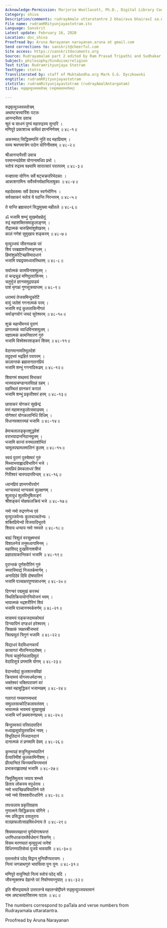```yaml
---
Acknowledge-Permission: Marjorie Woollacott, Ph.D., Digital Library Coordinator muktabodha.org
Category: shiva
Description/comments: rudrayAmale uttaratantre 2 bhairava bhairavI sa.nvAde
File name: rudramRRityunjayastotram.itx
Language: Sanskrit
Latest update: February 16, 2020
Location: doc_shiva
Proofread by: Aruna Narayanan narayanan.aruna at gmail.com
Send corrections to: sanskrit@cheerful.com
Site access: https://sanskritdocuments.org
Source: Rudrayamalam part 2 edited by Ram Prasad Tripathi and Sudhakar Malaviya
Subject: philosophy/hinduism/religion
Text title: Rudramrityunjaya Stotram
Texttype: stotra
Transliterated by: staff of Muktabodha.org Mark S.G. Dyczkowski
engtitle: rudramRRityunjayastotram
itxtitle: rudramRityunjayastotram (rudrayAmalAntargatam)
title: रुद्रमृइत्युञ्जयस्तोत्रम् (रुद्रयामलान्तर्गतम्)

---
```

  
 रुद्रमृत्युञ्जयस्तोत्रम्   
अथाष्टचत्त्वारिंशः पटलः  
आनन्दभैरव उवाच  
श्रुतं च साधनं पुण्यं महारुद्रस्य सुन्दरि ।  
मणिपूरे प्रकाशञ्च कथितं ज्ञाननिर्णयम् ॥ ४८-१॥  
  
अकस्मात् सिद्धिसम्पत्तिं नुतिं वद महाप्रियाम् ।  
यस्य श्रवणमात्रेण पाठेन योगिनीवशम् ॥ ४८-२॥  
  
श्रीआनन्दभैरवी उवाच  
परमानन्ददेवेश योगानामधिप प्रभो ।  
स्तोत्रं रुद्रस्य वक्ष्यामि सारात्सारं परात्परम् ॥ ४८-३॥  
  
यज्ज्ञात्वा योगिनः सर्वे षट्चक्रपरिभेदकाः ।  
आकाशगामिनः सर्वेर्स्वगमोक्षाभिलाषुकाः ॥ ४८-४॥  
  
महादेवसमाः सर्वे देवाश्च स्वर्गभोगिनः ।  
सर्वरक्षाकरं स्तोत्रं ये पठन्ति निरन्तरम् ॥ ४८-५॥  
  
ते यान्ति ब्रह्मसदनं सिद्धमुख्या महीतले ॥ ४८-६॥  
  
ॐ भजामि शम्भुं सुखमोक्षहेतुं  
     रुद्रं महाशक्तिसमाकुलाङ्गम् ।  
रौद्रात्मकं चारुहिमांशुशेखरम् ।  
     कालं गणेशं सुमुखाय शङ्करम् ॥ ४८-७॥  
  
मृत्युञ्जयं जीवनरक्षकं परं  
     शिवं परब्रह्मशरीरमङ्गलम् ।  
हिमांशुकोटिच्छविमादधानं  
     भजामि पद्मद्वयमध्यसंस्थितम् ॥ ४८-८॥  
  
सर्वात्मकं कामविनाशमूलम् ।  
     तं चन्द्रचूडं मणिपूरवासिनम् ।  
चतुर्भुजं ज्ञानसमुद्रयाढ्यं  
     पाशं मृगाक्षं गुणसूत्रव्याप्तम् ॥ ४८-९॥  
  
धरामयं तेजसमिन्दुकोटिं  
     वायुं जलेशं गगनात्मकं परम् ।  
भजामि रुद्रं कुललाकिनीगतं  
     सर्वाङ्गयोगं जयदं सुरेश्वरम् ॥ ४८-१०॥  
  
शुक्रं महाभीमनयं पुराणं  
     प्राणात्मकं व्याधिविनाशमूलम् ।  
यज्ञात्मकं कामनिवारणं गुरुं  
     भजामि विश्वेश्वरशङ्करं शिवम् ॥ ४८-११॥  
  
वेदागमानामतिमूलदेशं  
     तदुद्भवं भद्रहितं परापरम् ।  
कालान्तकं ब्रह्मसनातनप्रियं  
     भजामि शम्भुं गगनादिरूढम् ॥ ४८-१२॥  
  
शिवागमं शब्दमयं विभाकरं  
     भास्वत्प्रचण्डानलविग्रहं ग्रहम् ।  
ग्रहस्थितं ज्ञानकरं करालं  
     भजामि शम्भुं प्रकृतीश्वरं हरम् ॥ ४८-१३॥  
  
छायाकरं योगकरं सुखेन्द्रं  
     मत्तं महामत्तकुलोत्सवाढ्यम् ।  
योगेश्वरं योगकलानिधिं विधिम् ।  
     विधानवक्तारमहं भजामि ॥ ४८-१४॥  
  
हेमाचलालङ्कृतशुद्धवेशं  
     वराभयादाननिदानमूलम् ।  
भजामि कान्तं वनमालशोभितं  
     चामूलपद्मामलमालिनं कुलम् ॥ ४८-१५॥  
  
स्वयं पुराणं पुरुषेश्वरं गुरुं  
     मिथ्याभयाह्लादविभाविनं भजे ।  
भावप्रियं प्रेमकलाधरं शिवं  
     गिरीश्वरं चारुपदारविन्दम् ॥ ४८-१६॥  
  
ध्यानप्रियं ज्ञानगभीरयोगं  
     भाग्यास्पदं भाग्यसमं सुलक्षणम् ।  
शूलायुधं शूलविभूषिताङ्गं  
     श्रीशङ्करं मोक्षफलक्रियं भजे ॥ ४८-१७॥  
  
नमो नमो रुद्रगणेभ्य एवं  
     मृत्युञ्जयेभ्यः कुलचञ्चलेभ्यः ।  
शक्तिप्रियेभ्यो विजयादिभूतये  
     शिवाय धन्याय नमो नमस्ते ॥ ४८-१८॥  
  
बाह्यं त्रिशूलं वरसूक्ष्मभावं  
     विशालनेत्रं तनुमध्यगामिनम् ।  
महाविपद् दुःखविनाशबीजं  
     प्रज्ञादयाकान्तिकरं भजामि ॥ ४८-१९॥  
  
पुरान्तकं पूर्णशरीरिणं गुरुं  
     स्मरारिमाद्यं निजतर्कमार्गम् ।  
अनादिदेवं दिवि दोषघातिनं  
     भजामि पञ्चाक्षरपुण्यसाधनम् ॥ ४८-२०॥  
  
दिगग्बरं पद्ममुखं करस्थं  
     स्थितिक्रियायोगनियोजनं भवम् ।  
भावात्मकं भद्रशरीरिणं शिवं  
     भजामि पञ्चाननमर्कवर्णम् ॥ ४८-२१॥  
  
मायामयं पङ्कजदामकोमलं  
     दिग्व्यापिनं दण्डधरं हरेश्वरम् ।  
त्रिपक्षकं त्र्यक्षरबीजभावं  
     त्रिपद्ममूलं त्रिगुणं भजामि ॥ ४८-२२॥  
  
विद्याधरं वेदविधानकार्यं  
     कायागतं नीतनिनादतोषम् ।  
नित्यं चतुर्वर्गफलादिमूलं  
     वेदादिसूत्रं प्रणमामि योगम् ॥ ४८-२३॥  
  
वेदान्तवेद्यं कुलशास्त्रविज्ञं  
     क्रियामयं योगस्वधर्मदानम् ।  
भक्तेश्वरं भक्तिपरायणं वरं  
     भक्तं महाबुद्धिकरं भजाम्यहम् ॥ ४८-२४॥  
  
गतागतं गम्यमगम्यभावं  
     समुल्लसत्कोटिकलावतंसम् ।  
भावात्मकं भावमयं सुखासुखं  
     भजामि भर्गं प्रथमारुणप्रभम् ॥ ४८-२५॥  
  
बिन्दुस्वरूपं परिवादवादिनं  
     मध्याह्नसूर्यायुतसन्निभं नवम् ।  
विभूतिदानं निजदानदानं  
     दानात्मकं तं प्रणमामि देवम् ॥ ४८-२६॥  
  
कुम्भापहं शत्रुनिकुम्भघातिनं  
     दैत्यारिमीशं कुलकामिनीशम् ।  
प्रीत्यान्वितं चिन्त्यमचिन्त्यभावं  
     प्रभाकराह्लादमहं भजामि ॥ ४८-२७॥  
  
त्रिमूर्तिमूलाय जयाय शम्भवे  
     हिताय लोकस्य वपुर्धराय ।  
नमो भयाच्छिन्नविघातिने पते  
     नमो नमो विश्वशरीरधारिणे ॥ ४८-२८॥  
  
तपःफलाय प्रकृतिग्रहाय  
     गुणात्मने सिद्धिकराय योगिने ।  
नमः प्रसिद्धाय दयातुराय  
     वाञ्छाफलोत्साहविवर्धनाय ते ॥ ४८-२९॥  
  
शिवममरमहान्तं पूर्णयोगाश्रयन्तं  
     धरणिधरकराब्जैर्वर्धमानं त्रिसर्गम् ।  
विसम मरणघातं मृत्युपूज्यं जनेशं  
     विधिगणपतिसेव्यं पूजये भावयामि ॥ ४८-३०॥  
  
एतत्स्तोत्रं पठेद् विद्वान् मुनिर्योगपरायणः ।  
नित्यं जगन्नाथगुरुं भावयित्वा पुनः पुनः ॥ ४८-३१॥  
  
मणिपूरे वायुनिष्ठो नित्यं स्तोत्रं पठेद् यदि ।  
जीवन्मुक्तश्च देहान्ते परं निर्वाणमाप्नुयात् ॥ ४८-३२॥  
  
इति श्रीरुद्रयामले उत्तरतन्त्रे महातन्त्रोद्दीपने रुद्रमृत्युञ्जयस्तवनं  
नाम अष्टचत्वारिंशत्तमः पटलः ॥ ४८॥  
  
  
The numbers correspond to paTala and verse numbers from  
Rudrayamala uttaratantra.  
  
Proofread by Aruna Narayanan   
  
